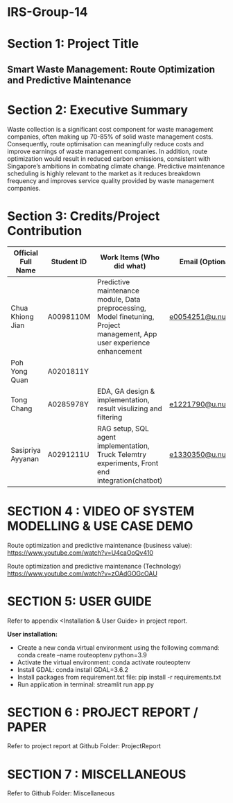 # IRS-Group-14

# Section 1: Project Title
## Smart Waste Management: Route Optimization and Predictive Maintenance

# Section 2: Executive Summary
Waste collection is a significant cost component for waste management companies, often making up 70-85% of solid waste management costs. Consequently, route optimisation can meaningfully reduce costs and improve earnings of waste management companies. In addition, route optimization would result in reduced carbon emissions, consistent with Singapore’s ambitions in combating climate change. Predictive maintenance scheduling is highly relevant to the market as it reduces breakdown frequency and improves service quality provided by waste management companies.

# Section 3: Credits/Project Contribution
|  Official Full Name | Student ID | Work Items (Who did what) | Email (Optional) |
| ------------ | ------------ | ------------ | ------------ |
| Chua Khiong Jian  | A0098110M | Predictive maintenance module, Data preprocessing, Model finetuning, Project management, App user experience enhancement| e0054251@u.nus.edu  |
| Poh Yong Quan | A0201811Y  |   |   |
| Tong Chang  | A0285978Y | EDA, GA design & implementation, result visulizing and filtering | e1221790@u.nus.edu |
| Sasipriya Ayyanan | A0291211U | RAG setup, SQL agent implementation, Truck Telemtry experiments, Front end integration(chatbot) |e1330350@u.nus.edu |

# SECTION 4 : VIDEO OF SYSTEM MODELLING & USE CASE DEMO

Route optimization and predictive maintenance (business value):
https://www.youtube.com/watch?v=U4caOoQv410

Route optimization and predictive maintenance (Technology)
https://www.youtube.com/watch?v=zOAdGOGcOAU

# SECTION 5: USER GUIDE
Refer to appendix <Installation & User Guide> in project report. 

**User installation:**
- Create a new conda virtual environment using the following command: conda create –name routeoptenv python=3.9
- Activate the virtual environment: conda activate routeoptenv
- Install GDAL: conda install GDAL=3.6.2
- Install packages from requirement.txt file: pip install -r requirements.txt
- Run application in terminal: streamlit run app.py

# SECTION 6 : PROJECT REPORT / PAPER
Refer to project report at Github Folder: ProjectReport

# SECTION 7 : MISCELLANEOUS
Refer to Github Folder: Miscellaneous
